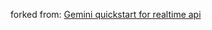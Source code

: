 forked from: [Gemini quickstart for realtime api](https://github.com/google-gemini/cookbook/blob/main/quickstarts/Get_started_LiveAPI.py)
